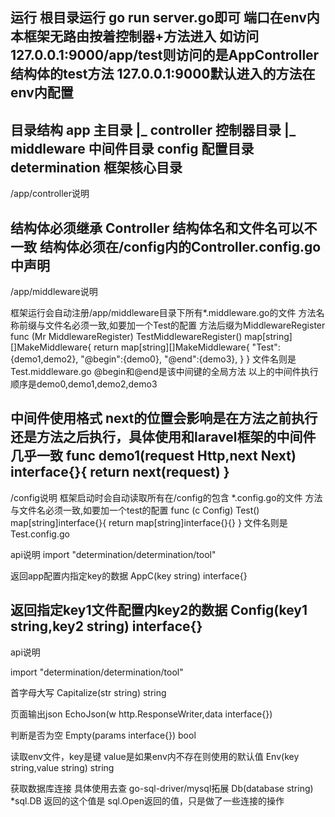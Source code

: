 运行
根目录运行 go run server.go即可
端口在env内
本框架无路由按着控制器+方法进入
如访问127.0.0.1:9000/app/test则访问的是AppController结构体的test方法
127.0.0.1:9000默认进入的方法在env内配置
-----------------------------------------------------
目录结构
app 	主目录
	|_ controller 控制器目录
	|_ middleware 中间件目录
config  配置目录
determination 框架核心目录
-----------------------------------------------------
/app/controller说明

结构体必须继承 Controller
结构体名和文件名可以不一致
结构体必须在/config内的Controller.config.go中声明
-----------------------------------------------------
/app/middleware说明

框架运行会自动注册/app/middleware目录下所有\*.middleware.go的文件
方法名称前缀与文件名必须一致,如要加一个Test的配置 方法后缀为MiddlewareRegister
func (Mr MiddlewareRegister) TestMiddlewareRegister() map[string][]MakeMiddleware{
	return map[string][]MakeMiddleware{
		"Test":{demo1,demo2},
		"@begin":{demo0},
		"@end":{demo3},
	}
}
文件名则是Test.middleware.go
@begin和@end是该中间键的全局方法
以上的中间件执行顺序是demo0,demo1,demo2,demo3

中间件使用格式
next的位置会影响是在方法之前执行还是方法之后执行，具体使用和laravel框架的中间件几乎一致
func demo1(request Http,next Next) interface{}{
	return next(request)
}
-----------------------------------------------------
/config说明
框架启动时会自动读取所有在/config的包含 \*.config.go的文件
方法与文件名必须一致,如要加一个test的配置
func (c Config) Test() map[string]interface{}{
	return map[string]interface{}{}
}
文件名则是Test.config.go

api说明
import "determination/determination/tool"

返回app配置内指定key的数据
AppC(key string) interface{}

返回指定key1文件配置内key2的数据
Config(key1 string,key2 string) interface{}
-----------------------------------------------------
api说明

import "determination/determination/tool"

首字母大写
Capitalize(str string) string 

页面输出json
EchoJson(w http.ResponseWriter,data interface{})

判断是否为空
Empty(params interface{}) bool

读取env文件，key是键 value是如果env内不存在则使用的默认值
Env(key string,value string) string

获取数据库连接 具体使用去查 go-sql-driver/mysql拓展
Db(database string) *sql.DB  返回的这个值是 sql.Open返回的值，只是做了一些连接的操作